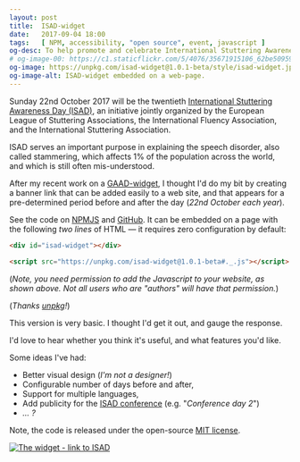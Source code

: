 ```yaml
---
layout: post
title:  ISAD-widget
date:   2017-09-04 18:00
tags:   [ NPM, accessibility, "open source", event, javascript ]
og-desc: To help promote and celebrate International Stuttering Awareness Day (ISAD), I’ve come up with an Javascripted banner-link.
# og-image-00: https://c1.staticflickr.com/5/4076/35671915106_62be509598_z.jpg
og-image: https://unpkg.com/isad-widget@1.0.1-beta/style/isad-widget.jpg
og-image-alt: ISAD-widget embedded on a web-page.
---
```



Sunday 22nd October 2017 will be the twentieth [International Stuttering Awareness Day (ISAD)][isad],
an initiative jointly organized by the European League of Stuttering Associations,
the International Fluency Association, and the International Stuttering Association.

ISAD serves an important purpose in explaining the speech disorder,
also called stammering, which affects 1% of the population across the world,
and which is still often mis-understood.

After my recent work on a [GAAD-widget][], I thought I'd do my bit by creating
a banner link that can be added easily to a web site, and that appears for
a pre-determined period before and after the day (_22nd October each year_).

See the code on [NPMJS][] and [GitHub][].
It can be embedded on a page with the following _two lines_ of HTML
— it requires zero configuration by default:

```html
<div id="isad-widget"></div>

<script src="https://unpkg.com/isad-widget@1.0.1-beta#._.js"></script>
```

(_Note, you need permission to add the Javascript to your website, as shown above.
Not all users who are "authors" will have that permission._)

(_Thanks [unpkg][]!_)

This version is very basic. I thought I'd get it out, and gauge the response.

I'd love to hear whether you think it's useful, and what features you'd like.

Some ideas I've had:

* Better visual design (_I'm not a designer!_)
* Configurable number of days before and after,
* Support for multiple languages,
* Add publicity for the [ISAD conference][isad-conf] (e.g. "_Conference day 2_")
* _... ?_

Note, the code is released under the open-source [MIT license][mit].

[![The widget - link to ISAD][widget-img]][isad]


[isad]: http://www.isastutter.org/what-we-do/isad
[isad-conf]: http://isad.isastutter.org/isad/
[wiki-isad]: https://en.wikipedia.org/wiki/International_Stuttering_Awareness_Day
[gaad-widget]: /2017/05/14/gaad-widget.html "Global accessibility awareness day ~ 'gaad-widget'"
[npmjs]: https://npmjs.com/package/isad-widget
[github]: https://github.com/nfreear/isad-widget
[unpkg]: https://unpkg.com "unpkg is a fast content delivery network for everything on npm."
[mit]: https://nfreear.mit-license.org/2017#!-isad-widget "MIT License (code)"
[widget-img]: https://unpkg.com/isad-widget@1.0.1-beta/style/isad-widget.jpg

[End]: //.

